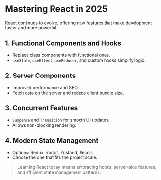 # Mastering React in 2025

React continues to evolve, offering new features that make development faster and more powerful.

## 1. Functional Components and Hooks

- Replace class components with functional ones.
- `useState`, `useEffect`, `useReducer`, and custom hooks simplify logic.

## 2. Server Components

- Improved performance and SEO.
- Fetch data on the server and reduce client bundle size.

## 3. Concurrent Features

- `Suspense` and `Transition` for smooth UI updates.
- Allows non-blocking rendering.

## 4. Modern State Management

- Options: Redux Toolkit, Zustand, Recoil.
- Choose the one that fits the project scale.

> Learning React today means embracing hooks, server-side features, and efficient state management patterns.
